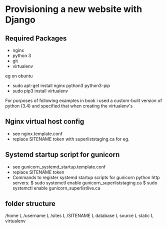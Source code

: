 Provisioning a new website with Django
======================================

## Required Packages
* nginx
* python 3
* git
* virtualenv

eg on obuntu 
* sudo apt-get install nginx python3 python3-pip
* sudo pip3 install virtualenv

For purposes of following examples in book i used a custom-built version of python (3.4) and specified that when creating the virtualenv's

## Nginx virtual host config
* see nginx.template.conf
* replace SITENAME token with superliststaging.ca for eg.

## Systemd startup script for gunicorn
* see gunicorn_systemd_startup.template.conf
* replace SITENAME token
* Commands to register systemd startup scripts for gunicorn python http servers:
$ sudo systemctl enable gunicorn_superliststaging.ca
$ sudo systemctl enable gunicorn_superlistlive.ca


## folder structure
/home
  L /username
      L /sites
          L /SITENAME 
              L database 
              L source 
              L static
              L virtualenv


